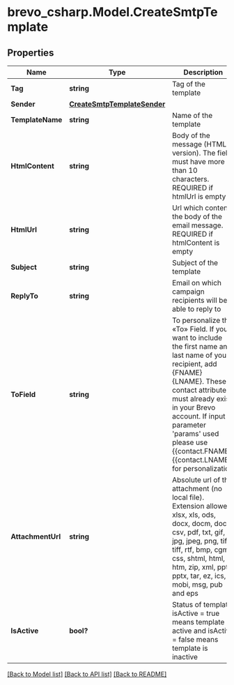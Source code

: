 # brevo_csharp.Model.CreateSmtpTemplate
## Properties

Name | Type | Description | Notes
------------ | ------------- | ------------- | -------------
**Tag** | **string** | Tag of the template | [optional] 
**Sender** | [**CreateSmtpTemplateSender**](CreateSmtpTemplateSender.md) |  | 
**TemplateName** | **string** | Name of the template | 
**HtmlContent** | **string** | Body of the message (HTML version). The field must have more than 10 characters. REQUIRED if htmlUrl is empty | [optional] 
**HtmlUrl** | **string** | Url which contents the body of the email message. REQUIRED if htmlContent is empty | [optional] 
**Subject** | **string** | Subject of the template | 
**ReplyTo** | **string** | Email on which campaign recipients will be able to reply to | [optional] 
**ToField** | **string** | To personalize the «To» Field. If you want to include the first name and last name of your recipient, add {FNAME} {LNAME}. These contact attributes must already exist in your Brevo account. If input parameter &#39;params&#39; used please use {{contact.FNAME}} {{contact.LNAME}} for personalization | [optional] 
**AttachmentUrl** | **string** | Absolute url of the attachment (no local file). Extension allowed: xlsx, xls, ods, docx, docm, doc, csv, pdf, txt, gif, jpg, jpeg, png, tif, tiff, rtf, bmp, cgm, css, shtml, html, htm, zip, xml, ppt, pptx, tar, ez, ics, mobi, msg, pub and eps | [optional] 
**IsActive** | **bool?** | Status of template. isActive &#x3D; true means template is active and isActive &#x3D; false means template is inactive | [optional] 

[[Back to Model list]](../README.md#documentation-for-models) [[Back to API list]](../README.md#documentation-for-api-endpoints) [[Back to README]](../README.md)

